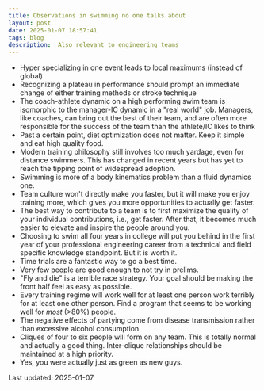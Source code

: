 ```yaml
---
title: Observations in swimming no one talks about
layout: post
date: 2025-01-07 18:57:41
tags: blog
description:  Also relevant to engineering teams
---
```

- Hyper specializing in one event leads to local maximums (instead of global)
- Recognizing a plateau in performance should prompt an immediate change of either training methods or stroke technique
- The coach-athlete dynamic on a high performing swim team is isomorphic to the manager-IC dynamic in a "real world" job. Managers, like coaches, can bring out the best of their team, and are often more responsible for the success of the team than the athlete/IC likes to think
- Past a certain point, diet optimization does not matter. Keep it simple and eat high quality food.
- Modern training philosophy still involves too much yardage, even for distance swimmers. This has changed in recent years but has yet to reach the tipping point of widespread adoption.
- Swimming is more of a body kinematics problem than a fluid dynamics one.
- Team culture won't directly make you faster, but it will make you enjoy training more, which gives you more opportunities to actually get faster. 
- The best way to contribute to a team is to first maximize the quality of your individual contributions, i.e., get faster. After that, it becomes much easier to elevate and inspire the people around you.
- Choosing to swim all four years in college will put you behind in the first year of your professional engineering career from a technical and field specific knowledge standpoint. But it is worth it.
- Time trials are a fantastic way to go a best time.
- Very few people are good enough to not try in prelims.
- "Fly and die" is a terrible race strategy. Your goal should be making the front half feel as easy as possible. 
- Every training regime will work well for at least one person work terribly for at least one other person. Find a program that seems to be working well for *most* (>80%) people.
- The negative effects of partying come from disease transmission rather than excessive alcohol consumption.  
- Cliques of four to six people will form on any team. This is totally normal and actually a good thing. Inter-clique relationships should be maintained at a high priority.
- Yes, you were actually just as green as new guys.

Last updated: 2025-01-07
